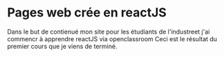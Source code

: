 # Pages web crée en reactJS
Dans le but de contienué mon site pour les étudiants de l'industreet j'ai commencr à apprendre reactJS via openclassroom
Ceci est le résultat du premier cours que je viens de terminé.
